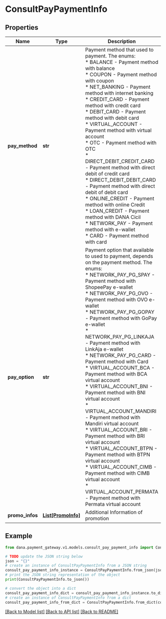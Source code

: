 # ConsultPayPaymentInfo


## Properties

Name | Type | Description | Notes
------------ | ------------- | ------------- | -------------
**pay_method** | **str** | Payment method that used to payment. The enums:<br />   * BALANCE - Payment method with balance<br />   * COUPON - Payment method with coupon<br />   * NET_BANKING - Payment method with internet banking<br />   * CREDIT_CARD - Payment method with credit card<br />   * DEBIT_CARD - Payment method with debit card<br />   * VIRTUAL_ACCOUNT - Payment method with virtual account<br />   * OTC - Payment method with OTC<br />   * DIRECT_DEBIT_CREDIT_CARD - Payment method with direct debit of credit card<br />   * DIRECT_DEBIT_DEBIT_CARD - Payment method with direct debit of debit card<br />   * ONLINE_CREDIT - Payment method with online Credit<br />   * LOAN_CREDIT - Payment method with DANA Cicil<br />   * NETWORK_PAY - Payment method with e-wallet<br />   * CARD - Payment method with card<br />  | 
**pay_option** | **str** | Payment option that available to used to payment, depends on the payment method. The enums:<br />   * NETWORK_PAY_PG_SPAY - Payment method with ShopeePay e-wallet<br />   * NETWORK_PAY_PG_OVO - Payment method with OVO e-wallet<br />   * NETWORK_PAY_PG_GOPAY - Payment method with GoPay e-wallet<br />   * NETWORK_PAY_PG_LINKAJA - Payment method with LinkAja e-wallet<br />   * NETWORK_PAY_PG_CARD - Payment method with Card<br />   * VIRTUAL_ACCOUNT_BCA - Payment method with BCA virtual account<br />   * VIRTUAL_ACCOUNT_BNI - Payment method with BNI virtual account<br />   * VIRTUAL_ACCOUNT_MANDIRI - Payment method with Mandiri virtual account<br />   * VIRTUAL_ACCOUNT_BRI - Payment method with BRI virtual account<br />   * VIRTUAL_ACCOUNT_BTPN - Payment method with BTPN virtual account<br />   * VIRTUAL_ACCOUNT_CIMB - Payment method with CIMB virtual account<br />   * VIRTUAL_ACCOUNT_PERMATA - Payment method with Permata virtual account<br />  | [optional] 
**promo_infos** | [**List[PromoInfo]**](PromoInfo.md) | Additional Information of promotion | [optional] 

## Example

```python
from dana.payment_gateway.v1.models.consult_pay_payment_info import ConsultPayPaymentInfo

# TODO update the JSON string below
json = "{}"
# create an instance of ConsultPayPaymentInfo from a JSON string
consult_pay_payment_info_instance = ConsultPayPaymentInfo.from_json(json)
# print the JSON string representation of the object
print(ConsultPayPaymentInfo.to_json())

# convert the object into a dict
consult_pay_payment_info_dict = consult_pay_payment_info_instance.to_dict()
# create an instance of ConsultPayPaymentInfo from a dict
consult_pay_payment_info_from_dict = ConsultPayPaymentInfo.from_dict(consult_pay_payment_info_dict)
```
[[Back to Model list]](../README.md#documentation-for-models) [[Back to API list]](../README.md#documentation-for-api-endpoints) [[Back to README]](../README.md)


